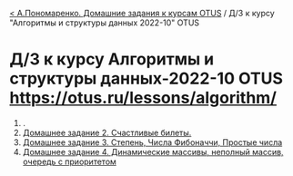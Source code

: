[< А.Пономаренко. Домашние задания к курсам OTUS](../README.md) / Д/З к курсу "Алгоритмы и структуры данных 2022-10" OTUS
# Д/З к курсу Алгоритмы и структуры данных-2022-10 OTUS https://otus.ru/lessons/algorithm/

1. .
2. [Домашнее задание 2. Счастливые билеты.](hw02/README.md)
3. [Домашнее задание 3. Степень, Числа Фибоначчи, Простые числа](hw03/README.md)
4. [Домашнее задание 4. Динамические массивы, неполный массив, очередь с приоритетом](hw04-baseDataStructures/README.md)
